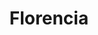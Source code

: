 ---
title: Florencia
date: 
draft: false

# descripcion
description : Argolla de plata con piedras microcubic.  Se puede usar tanto con los cubic hacia el frente como con la parte posterior lisa y calada hacia el frente. Dos aros en uno!

materials: Plata 925

color: Plateado

dimensions: 1,6 diam 0,5 ancho

code: 01-11-0343

type: "Aros"

categories: []

price: $6.530,00

price_eftvo: $5.550,00

# Images
# first image will be shown in the product page
images:
  # - image: "images/path_to_image"
  # La ubicacion de las imagenes es imagenes/Aros/Aros.Argollas/01-11-0343-florencia
  - image: "./images/aros/argollas/01-11-0343-argolla-completa-triple-linea-cubic_a.JPG"
  - image: "./images/aros/argollas/01-11-0343-argolla-completa-triple-linea-cubic_b.JPG"
---